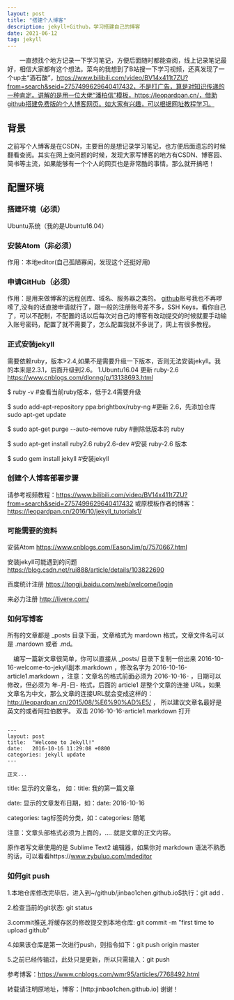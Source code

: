```yaml
---
layout: post
title: "搭建个人博客"
description: jekyll+Github，学习搭建自己的博客
date: 2021-06-12
tag: jekyll
---   
```


　　一直想找个地方记录一下学习笔记，方便后面随时都能查阅，线上记录笔记最好，相信大家都有这个想法。菜鸟的我想到了B站搜一下学习视频，还真发现了一个up主“酒石酸”，https://www.bilibili.com/video/BV14x411t7ZU?from=search&seid=2757499629640417432，不是打广告，算是对知识传递的一种肯定。讲解的是用一位大佬“潘柏信”模板，https://leopardpan.cn/，借助github搭建免费版的个人博客网页。如大家有兴趣，可以根据网址教程学习。


## 背景

  之前写个人博客是在CSDN，主要目的是想记录学习笔记，也方便后面遗忘的时候翻看查阅。其实在网上查问题的时候，发现大家写博客的地方有CSDN、博客园、简书等主流，如果能够有一个个人的网页也是非常酷的事情。那么就开搞吧！

## 配置环境     

### 搭建环境（必须）         

Ubuntu系统（我的是Ubuntu16.04）

### 安装Atom（非必须）     
作用：本地editor(自己孤陋寡闻，发现这个还挺好用)

### 申请GitHub（必须）
作用：是用来做博客的远程创库、域名、服务器之类的。
[github](https://github.com/)账号我也不再啰嗦了,没有的话直接申请就行了，跟一般的注册账号差不多，SSH Keys，看你自己了，可以不配制，不配置的话以后每次对自己的博客有改动提交的时候就要手动输入账号密码，配置了就不需要了，怎么配置我就不多说了，网上有很多教程。

### 正式安装jekyll
需要依赖ruby，版本>2.4,如果不是需要升级一下版本，否则无法安装jekyll。我的本来是2.3.1，后面升级到2.6。
1.Ubuntu16.04 更新 ruby-2.6 https://www.cnblogs.com/dlonng/p/13138693.html

  $ ruby -v      #查看当前ruby版本，低于2.4需要升级

  $ sudo add-apt-repository ppa:brightbox/ruby-ng    #更新 2.6，先添加仓库
    sudo apt-get update

   $ sudo apt-get purge --auto-remove ruby    #删除低版本的 ruby

   $ sudo apt-get install ruby2.6 ruby2.6-dev    #安装 ruby-2.6 版本

   $ sudo gem install jekyll    #安装jekyll


### 创建个人博客部署步骤
请参考视频教程：https://www.bilibili.com/video/BV14x411t7ZU?from=search&seid=2757499629640417432
或原模板作者的博客：https://leopardpan.cn/2016/10/jekyll_tutorials1/

### 可能需要的资料
安装Atom
https://www.cnblogs.com/EasonJim/p/7570667.html

安装jekyll可能遇到的问题
https://blog.csdn.net/rui888/article/details/103822690

百度统计注册
https://tongji.baidu.com/web/welcome/login

来必力注册
http://livere.com/

### 如何写博客
  所有的文章都是 _posts 目录下面，文章格式为 mardown 格式，文章文件名可以是 .mardown 或者 .md。

　编写一篇新文章很简单，你可以直接从 _posts/ 目录下复制一份出来 2016-10-16-welcome-to-jekyll副本.markdown ，修改名字为 2016-10-16-article1.markdown ，注意：文章名的格式前面必须为 2016-10-16- ，日期可以修改，但必须为 年-月-日- 格式，后面的 article1 是整个文章的连接 URL，如果文章名为中文，那么文章的连接URL就会变成这样的：http://leopardpan.cn/2015/08/%E6%90%AD%E5/ ， 所以建议文章名最好是英文的或者阿拉伯数字。 双击 2016-10-16-article1.markdown 打开

```

---
layout: post
title:  "Welcome to Jekyll!"
date:   2016-10-16 11:29:08 +0800
categories: jekyll update
---

正文...

```

title: 显示的文章名， 如：title: 我的第一篇文章

date: 显示的文章发布日期，如：date: 2016-10-16

categories: tag标签的分类，如：categories: 随笔

注意：文章头部格式必须为上面的，…. 就是文章的正文内容。

原作者写文章使用的是 Sublime Text2 编辑器，如果你对 markdown 语法不熟悉的话，可以看看https://www.zybuluo.com/mdeditor

### 如何git push
1.本地仓库修改完毕后，进入到~/github/jinbao1chen.github.io$执行：git add .

2.检查当前的git状态: git status

3.commit推送,将缓存区的修改提交到本地仓库: git commit -m "first time to upload github"

4.如果该仓库是第一次进行push，则指令如下：git push origin master

5.之前已经传输过，此处只是更新，所以只需输入：git push

参考博客：https://www.cnblogs.com/wmr95/articles/7768492.html


转载请注明原地址，博客：[http:jinbao1chen.github.io] 谢谢！
